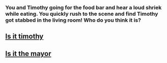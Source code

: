 ### You and Timothy going for the food bar and hear a loud shriek while eating. You quickly rush to the scene and find Timothy got stabbed in the living room! Who do you think it is?

## [Is it timothy](tom.md)
## [Is it the mayor](mayor.md)
